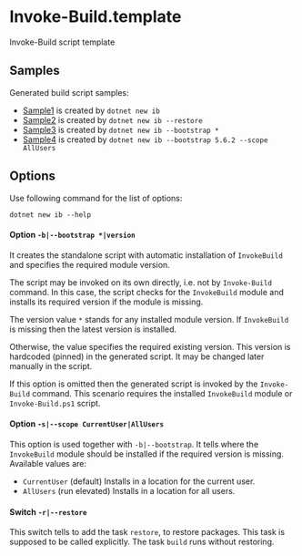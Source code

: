 # Invoke-Build.template
Invoke-Build script template

## Samples

Generated build script samples:

- [Sample1](samples/Sample1/Sample1.build.ps1) is created by `dotnet new ib`
- [Sample2](samples/Sample2/Sample2.build.ps1) is created by `dotnet new ib --restore`
- [Sample3](samples/Sample3/Sample3.build.ps1) is created by `dotnet new ib --bootstrap *`
- [Sample4](samples/Sample4/Sample4.build.ps1) is created by `dotnet new ib --bootstrap 5.6.2 --scope AllUsers`

## Options

Use following command for the list of options:

```
dotnet new ib --help
```

#### Option `-b|--bootstrap *|version`

It creates the standalone script with automatic installation of `InvokeBuild` and specifies the required module version.

The script may be invoked on its own directly, i.e. not by `Invoke-Build` command.
In this case, the script checks for the `InvokeBuild` module
and installs its required version if the module is missing.

The version value `*` stands for any installed module version.
If `InvokeBuild` is missing then the latest version is installed.

Otherwise, the value specifies the required existing version.
This version is hardcoded (pinned) in the generated script.
It may be changed later manually in the script.

If this option is omitted then the generated script is invoked by the `Invoke-Build` command.
This scenario requires the installed `InvokeBuild` module or `Invoke-Build.ps1` script.

#### Option `-s|--scope CurrentUser|AllUsers`

This option is used together with `-b|--bootstrap`.
It tells where the `InvokeBuild` module should be installed if the required version is missing.
Available values are:

- `CurrentUser` (default) Installs in a location for the current user.
- `AllUsers` (run elevated) Installs in a location for all users.

#### Switch `-r|--restore`

This switch tells to add the task `restore`, to restore packages.
This task is supposed to be called explicitly.
The task `build` runs without restoring.
